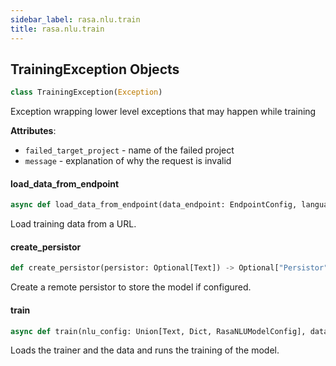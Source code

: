 ```yaml
---
sidebar_label: rasa.nlu.train
title: rasa.nlu.train
---
```

## TrainingException Objects

```python
class TrainingException(Exception)
```

Exception wrapping lower level exceptions that may happen while training

**Attributes**:

- `failed_target_project` - name of the failed project
- `message` - explanation of why the request is invalid

#### load\_data\_from\_endpoint

```python
async def load_data_from_endpoint(data_endpoint: EndpointConfig, language: Optional[Text] = "en") -> "TrainingData"
```

Load training data from a URL.

#### create\_persistor

```python
def create_persistor(persistor: Optional[Text]) -> Optional["Persistor"]
```

Create a remote persistor to store the model if configured.

#### train

```python
async def train(nlu_config: Union[Text, Dict, RasaNLUModelConfig], data: Union[Text, "TrainingDataImporter"], path: Optional[Text] = None, fixed_model_name: Optional[Text] = None, storage: Optional[Text] = None, component_builder: Optional[ComponentBuilder] = None, training_data_endpoint: Optional[EndpointConfig] = None, persist_nlu_training_data: bool = False, model_to_finetune: Optional[Interpreter] = None, **kwargs: Any, ,) -> Tuple[Trainer, Interpreter, Optional[Text]]
```

Loads the trainer and the data and runs the training of the model.

